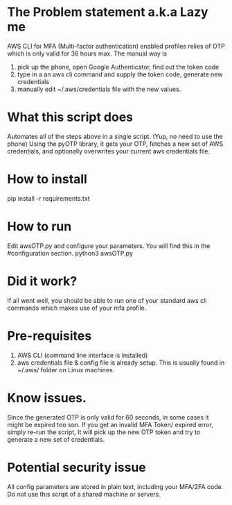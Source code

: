 # The Problem statement a.k.a Lazy me

AWS CLI for MFA (Multi-factor authentication) enabled profiles relies of OTP which is only valid for 36 hours max.
The manual way is 
1) pick up the phone, open Google Authenticator, find out the token code
2) type in a an aws cli command and supply the token code, generate new credentials
3) manually edit ~/.aws/credentials file with the new values.

# What this script does

Automates all of the steps above in a single script. (Yup, no need to use the phone)
Using the pyOTP library, it gets your OTP, fetches a new set of AWS credentials, and optionally overwrites your current aws credentials file.

# How to install
pip install -r requirements.txt

# How to run
Edit awsOTP.py and configure your parameters. You will find this in the #configuration section.
python3 awsOTP.py

# Did it work?
If all went well, you should be able to run one of your standard aws cli commands which makes use of your mfa profile.

# Pre-requisites
1) AWS CLI (command line interface is installed)
2) aws credentials file & config file is already setup. This is usually found in ~/.aws/ folder on Linux machines.

# Know issues.
Since the generated OTP is only valid for 60 seconds, in some cases it might be expired too son. If you get an invalid MFA Token/ expired error, simply re-run the script, It will pick up the new OTP token and try to generate a new set of credentials.

# Potential security issue
All config parameters are stored in plain text, including your MFA/2FA code. Do not use this script of a shared machine or servers.
